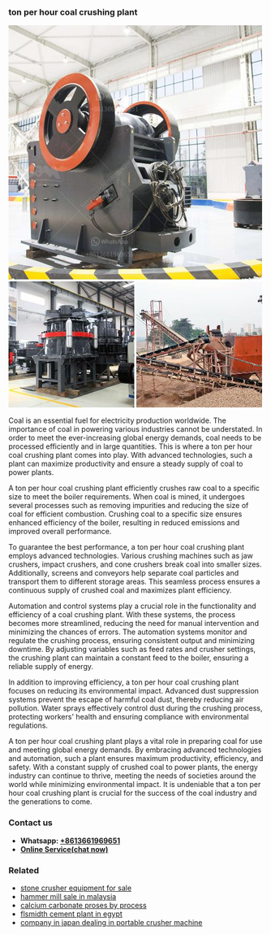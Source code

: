 <h3>ton per hour coal crushing plant</h3><img src='1706773772.jpg' alt=''><p>Coal is an essential fuel for electricity production worldwide. The importance of coal in powering various industries cannot be understated. In order to meet the ever-increasing global energy demands, coal needs to be processed efficiently and in large quantities. This is where a ton per hour coal crushing plant comes into play. With advanced technologies, such a plant can maximize productivity and ensure a steady supply of coal to power plants.</p><p>A ton per hour coal crushing plant efficiently crushes raw coal to a specific size to meet the boiler requirements. When coal is mined, it undergoes several processes such as removing impurities and reducing the size of coal for efficient combustion. Crushing coal to a specific size ensures enhanced efficiency of the boiler, resulting in reduced emissions and improved overall performance.</p><p>To guarantee the best performance, a ton per hour coal crushing plant employs advanced technologies. Various crushing machines such as jaw crushers, impact crushers, and cone crushers break coal into smaller sizes. Additionally, screens and conveyors help separate coal particles and transport them to different storage areas. This seamless process ensures a continuous supply of crushed coal and maximizes plant efficiency.</p><p>Automation and control systems play a crucial role in the functionality and efficiency of a coal crushing plant. With these systems, the process becomes more streamlined, reducing the need for manual intervention and minimizing the chances of errors. The automation systems monitor and regulate the crushing process, ensuring consistent output and minimizing downtime. By adjusting variables such as feed rates and crusher settings, the crushing plant can maintain a constant feed to the boiler, ensuring a reliable supply of energy.</p><p>In addition to improving efficiency, a ton per hour coal crushing plant focuses on reducing its environmental impact. Advanced dust suppression systems prevent the escape of harmful coal dust, thereby reducing air pollution. Water sprays effectively control dust during the crushing process, protecting workers' health and ensuring compliance with environmental regulations.</p><p>A ton per hour coal crushing plant plays a vital role in preparing coal for use and meeting global energy demands. By embracing advanced technologies and automation, such a plant ensures maximum productivity, efficiency, and safety. With a constant supply of crushed coal to power plants, the energy industry can continue to thrive, meeting the needs of societies around the world while minimizing environmental impact. It is undeniable that a ton per hour coal crushing plant is crucial for the success of the coal industry and the generations to come.</p><h3>Contact us</h3><ul><li><strong>Whatsapp:&nbsp;<a href="https://wa.me/8613661969651">+8613661969651</a></strong></li><li><a href="https://swt.shibang-china.com/?git&amp;zhl&amp;ton per hour coal crushing plant"><strong>Online Service(chat now)</strong></a></li></ul><h3>Related</h3><ul><li><a href='stone crusher equipment for sale.md'>stone crusher equipment for sale</a></li><li><a href='hammer mill sale in malaysia.md'>hammer mill sale in malaysia</a></li><li><a href='calcium carbonate proses by process.md'>calcium carbonate proses by process</a></li><li><a href='flsmidth cement plant in egypt.md'>flsmidth cement plant in egypt</a></li><li><a href='company in japan dealing in portable crusher machine.md'>company in japan dealing in portable crusher machine</a></li></ul>